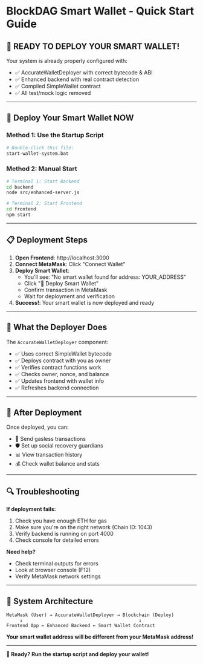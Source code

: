 # BlockDAG Smart Wallet - Quick Start Guide

## 🚀 **READY TO DEPLOY YOUR SMART WALLET!**

Your system is already properly configured with:
- ✅ AccurateWalletDeployer with correct bytecode & ABI
- ✅ Enhanced backend with real contract detection
- ✅ Compiled SimpleWallet contract
- ✅ All test/mock logic removed

---

## 🎯 **Deploy Your Smart Wallet NOW**

### **Method 1: Use the Startup Script**
```bash
# Double-click this file:
start-wallet-system.bat
```

### **Method 2: Manual Start**
```bash
# Terminal 1: Start Backend
cd backend
node src/enhanced-server.js

# Terminal 2: Start Frontend  
cd frontend
npm start
```

---

## 📋 **Deployment Steps**

1. **Open Frontend**: http://localhost:3000
2. **Connect MetaMask**: Click "Connect Wallet"
3. **Deploy Smart Wallet**: 
   - You'll see: "No smart wallet found for address: YOUR_ADDRESS"
   - Click "🚀 Deploy Smart Wallet"
   - Confirm transaction in MetaMask
   - Wait for deployment and verification
4. **Success!**: Your smart wallet is now deployed and ready

---

## 🔧 **What the Deployer Does**

The `AccurateWalletDeployer` component:
- ✅ Uses correct SimpleWallet bytecode
- ✅ Deploys contract with you as owner
- ✅ Verifies contract functions work
- ✅ Checks owner, nonce, and balance
- ✅ Updates frontend with wallet info
- ✅ Refreshes backend connection

---

## 🎉 **After Deployment**

Once deployed, you can:
- 💸 Send gasless transactions
- 🛡️ Set up social recovery guardians
- 📊 View transaction history
- 💰 Check wallet balance and stats

---

## 🔍 **Troubleshooting**

**If deployment fails:**
1. Check you have enough ETH for gas
2. Make sure you're on the right network (Chain ID: 1043)
3. Verify backend is running on port 4000
4. Check console for detailed errors

**Need help?**
- Check terminal outputs for errors
- Look at browser console (F12)
- Verify MetaMask network settings

---

## 🌟 **System Architecture**

```
MetaMask (User) → AccurateWalletDeployer → Blockchain (Deploy)
     ↓                                           ↓
Frontend App ← Enhanced Backend ← Smart Wallet Contract
```

**Your smart wallet address will be different from your MetaMask address!**

---

**🚀 Ready? Run the startup script and deploy your wallet!**
